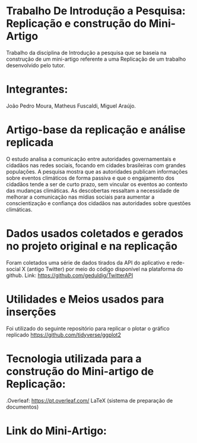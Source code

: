 # Trabalho De Introdução a Pesquisa: Replicação e construção do Mini-Artigo
Trabalho da disciplina de Introdução a pesquisa que se baseia na construção de um mini-artigo referente a uma Replicação de um trabalho desenvolvido pelo tutor.

# Integrantes:

João Pedro Moura,
Matheus Fuscaldi,
Miguel Araújo.

# Artigo-base da replicação e análise replicada

O estudo analisa a comunicação entre autoridades governamentais e cidadãos nas redes sociais, focando em cidades brasileiras com grandes populações. A pesquisa mostra que as autoridades publicam informações sobre eventos climáticos de forma passiva e que o engajamento dos cidadãos tende a ser de curto prazo, sem vincular os eventos ao contexto das mudanças climáticas. As descobertas ressaltam a necessidade de melhorar a comunicação nas mídias sociais para aumentar a conscientização e confiança dos cidadãos nas autoridades sobre questões climáticas.

# Dados usados coletados e gerados no projeto original e na replicação

Foram coletados uma série de dados tirados da API do aplicativo e rede-social X (antigo Twitter) por meio do código 
disponível na plataforma do github. Link: https://github.com/geduldig/TwitterAPI

# Utilidades e Meios usados para inserções 

Foi utilizado do seguinte repositório para replicar o plotar o gráfico replicado https://github.com/tidyverse/ggplot2

# Tecnologia utilizada para a construção do Mini-artigo de Replicação:

.Overleaf: https://pt.overleaf.com/
LaTeX (sistema de preparação de documentos)

# Link do Mini-Artigo:
